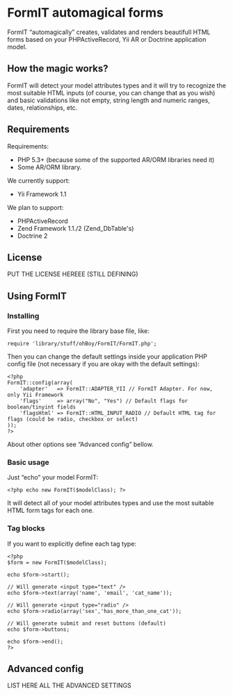 # FormIT automagical forms #

FormIT “automagically” creates, validates and renders beautifull HTML forms based on your PHPActiveRecord, Yii AR or Doctrine application model.

## How the magic works? ##

FormIT will detect your model attributes types and it will try to recognize the most suitable HTML inputs (of course, you can change that as you wish) and basic validations like not empty, string length and numeric ranges, dates, relationships, etc.

## Requirements ##

Requirements:

- PHP 5.3+ (because some of the supported AR/ORM libraries need it)
- Some AR/ORM library. 

We currently support:

- Yii Framework 1.1

We plan to support:

- PHPActiveRecord
- Zend Framework 1.1./2 (Zend_DbTable's)
- Doctrine 2

## License ##

PUT THE LICENSE HEREEE (STILL DEFINING)

## Using FormIT ##

### Installing ###

First you need to require the library base file, like:

    require 'library/stuff/ohBoy/FormIT/FormIT.php';

Then you can change the default settings inside your application PHP config file (not necessary if you are okay with the default settings):

    <?php
    FormIT::config(array(
        'adapter'   => FormIT::ADAPTER_YII // FormIT Adapter. For now, only Yii Framework
        'flags'     => array("No", "Yes") // Default flags for boolean/tinyint fields
        'flagsHtml' => FormIT::HTML_INPUT_RADIO // Default HTML tag for flags (could be radio, checkbox or select)
    ));
    ?>

About other options see “Advanced config” bellow.

### Basic usage ###

Just “echo” your model FormIT:

    <?php echo new FormIT($modelClass); ?>

It will detect all of your model attributes types and use the most suitable HTML form tags for each one.

### Tag blocks ###

If you want to explicitly define each tag type:

    <?php
    $form = new FormIT($modelClass);

    echo $form->start();
    
    // Will generate <input type="text" />
    echo $form->text(array('name', 'email', 'cat_name'));

    // Will generate <input type="radio" />
    echo $form->radio(array('sex','has_more_than_one_cat'));

    // Will generate submit and reset buttons (default)
    echo $form->buttons;
    
    echo $form->end();
    ?>

## Advanced config ##

LIST HERE ALL THE ADVANCED SETTINGS